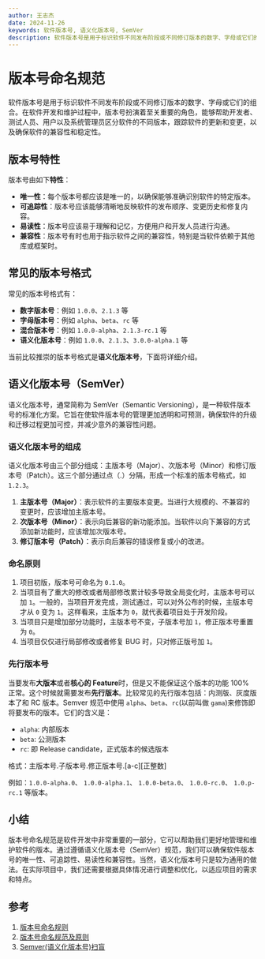 ```yaml
---
author: 王志杰
date: 2024-11-26
keywords: 软件版本号, 语义化版本号, SemVer
description: 软件版本号是用于标识软件不同发布阶段或不同修订版本的数字、字母或它们的组合。在软件开发和维护过程中，版本号扮演着至关重要的角色，能够帮助开发者、测试人员、用户以及系统管理员区分软件的不同版本，跟踪软件的更新和变更，以及确保软件的兼容性和稳定性。
---
```


# 版本号命名规范

软件版本号是用于标识软件不同发布阶段或不同修订版本的数字、字母或它们的组合。在软件开发和维护过程中，版本号扮演着至关重要的角色，能够帮助开发者、测试人员、用户以及系统管理员区分软件的不同版本，跟踪软件的更新和变更，以及确保软件的兼容性和稳定性。

## 版本号特性

版本号由如下**特性**：

- **唯一性**：每个版本号都应该是唯一的，以确保能够准确识别软件的特定版本。
- **可追踪性**：版本号应该能够清晰地反映软件的发布顺序、变更历史和修复内容。
- **易读性**：版本号应该易于理解和记忆，方便用户和开发人员进行沟通。
- **兼容性**：版本号有时也用于指示软件之间的兼容性，特别是当软件依赖于其他库或框架时。

## 常见的版本号格式

常见的版本号格式有：

- **数字版本号**：例如 `1.0.0`、`2.1.3` 等
- **字母版本号**：例如 `alpha`、`beta`、`rc` 等
- **混合版本号**：例如 `1.0.0-alpha`、`2.1.3-rc.1` 等
- **语义化版本号**：例如 `1.0.0`、`2.1.3`、`3.0.0-alpha.1` 等

当前比较推崇的版本号格式是**语义化版本号**，下面将详细介绍。

## 语义化版本号（SemVer）

语义化版本号，通常简称为 SemVer（Semantic Versioning），是一种软件版本号的标准化方案。它旨在使软件版本号的管理更加透明和可预测，确保软件的升级和迁移过程更加可控，并减少意外的兼容性问题。

### 语义化版本号的组成

语义化版本号由三个部分组成：主版本号（Major）、次版本号（Minor）和修订版本号（Patch）。这三个部分通过点（.）分隔，形成一个标准的版本号格式，如 `1.2.3`。

1. **主版本号（Major）**：表示软件的主要版本变更。当进行大规模的、不兼容的变更时，应该增加主版本号。
2. **次版本号（Minor）**：表示向后兼容的新功能添加。当软件以向下兼容的方式添加新功能时，应该增加次版本号。
3. **修订版本号（Patch）**：表示向后兼容的错误修复或小的改进。

### 命名原则

1. 项目初版，版本号可命名为 `0.1.0`。
2. 当项目有了重大的修改或者局部修改累计较多导致全局变化时，主版本号可以加 `1`。一般的，当项目开发完成，测试通过，可以对外公布的时候，主版本号才从 `0` 变为 `1`。这样看来，主版本为 `0`，就代表着项目处于开发阶段。
3. 当项目只是增加部分功能时，主版本号不变，子版本号加 `1`，修正版本号重置为 `0`。
4. 当项目仅仅进行局部修改或者修复 BUG 时，只对修正版号加 `1`。

### 先行版本号

当要发布**大版本**或者**核心的 Feature**时，但是又不能保证这个版本的功能 100% 正常。这个时候就需要发布**先行版本**。比较常见的先行版本包括：内测版、灰度版本了和 RC 版本。Semver 规范中使用 `alpha`、`beta`、`rc`(以前叫做 `gama`)来修饰即将要发布的版本。它们的含义是：

- `alpha`: 内部版本
- `beta`: 公测版本
- `rc`: 即 Release candidate，正式版本的候选版本

格式：主版本号.子版本号.修正版本号.\[a-c\]\[正整数\]

例如：`1.0.0-alpha.0`、 `1.0.0-alpha.1`、 `1.0.0-beta.0`、 `1.0.0-rc.0`、 `1.0.p-rc.1` 等版本。

## 小结

版本号命名规范是软件开发中非常重要的一部分，它可以帮助我们更好地管理和维护软件的版本。通过遵循语义化版本号（SemVer）规范，我们可以确保软件版本号的唯一性、可追踪性、易读性和兼容性。当然，语义化版本号只是较为通用的做法。在实际项目中，我们还需要根据具体情况进行调整和优化，以适应项目的需求和特点。

## 参考

1. [版本号命名规则](https://www.jianshu.com/p/8a1e0a827bae)
2. [版本号命名规范及原则](https://blog.csdn.net/xingxingsuohun/article/details/99645840)
3. [Semver(语义化版本号)扫盲](https://segmentfault.com/a/1190000014405355)
